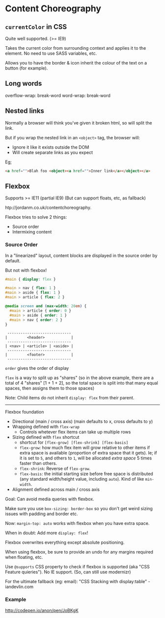 # Content Choreography

## `currentColor` in CSS

Quite well supported. (>= IE9)

Takes the current color from surrounding context and applies it to the element.
No need to use SASS variables, etc.

Allows you to have the border & icon inherit the colour of the text on a button
(for example).

## Long words

overflow-wrap: break-word
word-wrap: break-word

## Nested links

Normally a browser will think you've given it broken html, so will split the
link.

But if you wrap the nested link in an `<object>` tag, the browser will:

* Ignore it like it exists outside the DOM
* Will create separate links as you expect

Eg;

```html
<a href="">Blah foo <object><a href="">Inner link</a></object></a>
```

## Flexbox

Supports >= IE11 (partial IE9) (But can support floats, etc, as fallback)

htp://jordanm.co.uk/contentchoreography.

Flexbox tries to solve 2 things:

* Source order
* Intermixing content

### Source Order

In a "linearized" layout, content blocks are displayed in the source order by
default.

But not with flexbox!

```css
#main { display: flex }

#main > nav { flex: 1 }
#main > aside { flex: 1 }
#main > article { flex: 2 }

@media screen and (max-width: 20em) {
  #main > article { order: 0 }
  #main > aside { order: 1 }
  #main > nav { order: 2 }
}
```

```
 -----------------------------
|         <header>            |
 -----------------------------
| <nav> | <article> | <aside> |
 -----------------------------
|         <footer>            |
 -----------------------------
```

`order` gives the order of display

`flex` is a way to split up as "shares" (so in the above example, there are a
total of 4 "shares" [1 + 1 + 2], so the total space is split into that many
equal spaces, then assigns them to those spaces)

Note: Child items do not inherit `display: flex` from their parent.

---

Flexbox foundation

* Directional (main / cross axis) (main defaults to x, cross defaults to y)
* Wrapping defined with `flex-wrap`
  * Controls whetever flex items can take up multiple rows
* Sizing defined with `flex` shortcut
  * shortcut for `[flex-grow] [flex-shrink] [flex-basis]`
  * `flex-grow`: how much flex item will grow relative to other items if extra
    space is available (proportion of extra space that it gets). Ie; if it is
    set to `5`, and others to `1`, will be allocated _extra space_ 5 times
    faster than others.
  * `flex-shrink`: Reverse of `flex-grow`.
  * `flex-basis`: the initial starting size before free space is distributed (any
    standard width/height value, including `auto`). Kind of like `min-width`.
* Alignment defined across main / cross axis

Goal: Can avoid media queries with flexbox.

Make sure you use `box-sizing: border-box` so you don't get weird sizing issues
with padding and border etc.

Now: `margin-top: auto` works with flexbox when you have extra space.

When in doubt: Add more `display: flex`!

Flexbox overwrites everything except absolute positioning.

When using flexbox, be sure to provide an undo for any margins required when
floating, etc.

Use `@supports` CSS property to check if flexbox is supported (aka "CSS Feature
quieries"). No IE support. (So, can still use modernizr)

For the ultimate fallback (eg: email): "CSS Stacking with display:table" - iandevlin.com

### Example

http://codepen.io/anon/pen/JoBKgK
